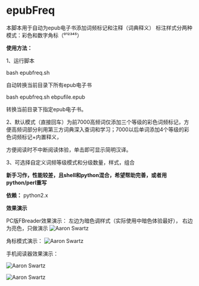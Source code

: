 # epubFreq


本脚本用于自动为epub电子书添加词频标记和注释（词典释义）
标注样式分两种模式：彩色和数字角标（⁰¹²³⁴⁵）


**使用方法：**

1、运行脚本

bash epubfreq.sh

自动转换当前目录下所有epub电子书

bash epubfreq.sh ebpufile.epub

转换当前目录下指定epub电子书。

2、默认模式（直接回车）为前7000高频词仅添加三个等级的彩色词频标记，方便高频词部分利用第三方词典深入查词和学习；7000以后单词添加4个等级的彩色词频标记+内置释义，

方便阅读时不中断阅读体验，单击即可显示简明汉译。

3、可选择自定义词频等级模式和分级数量，样式，组合


**新手习作，性能较差，且shell和python混合，希望帮助完善，或者用python/perl重写**


**依赖：**
python2.x




**效果演示**

PC版FBreader效果演示：
左边为暗色调样式（实际使用中暗色体验最好）， 右边为亮色，只做演示
![Aaron Swartz](https://github.com/sandae/epubFreq/blob/master/image/photo_2018-08-29_12-42-36.jpg)


角标模式演示：
![Aaron Swartz](https://github.com/sandae/epubFreq/blob/master/image/photo_2018-08-29_12-42-34.jpg)



手机阅读器效果演示：

![Aaron Swartz](https://github.com/sandae/epubFreq/blob/master/image/photo_2018-08-29_12-28-45.jpg)


![Aaron Swartz](https://github.com/sandae/epubFreq/blob/master/image/photo_2018-08-29_12-28-43.jpg)


